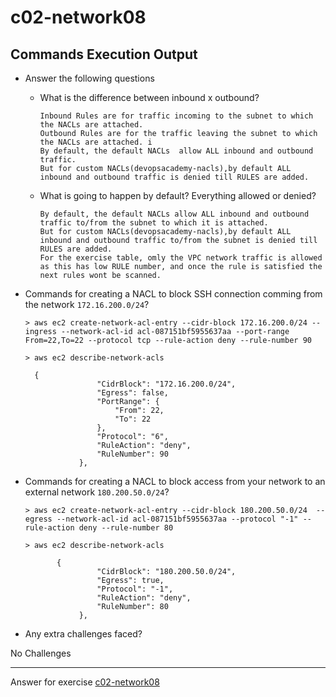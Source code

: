 # c02-network08

## Commands Execution Output

- Answer the following questions
  - What is the difference between inbound x outbound?
    ```
    Inbound Rules are for traffic incoming to the subnet to which the NACLs are attached. 
    Outbound Rules are for the traffic leaving the subnet to which the NACLs are attached. i
    By default, the default NACLs  allow ALL inbound and outbound traffic. 
    But for custom NACLs(devopsacademy-nacls),by default ALL inbound and outbound traffic is denied till RULES are added.
    ```
    
  - What is going to happen by default? Everything allowed or denied?
    ```
    By default, the default NACLs allow ALL inbound and outbound traffic to/from the subnet to which it is attached. 
    But for custom NACLs(devopsacademy-nacls),by default ALL inbound and outbound traffic to/from the subnet is denied till RULES are added.
    For the exercise table, omly the VPC network traffic is allowed as this has low RULE number, and once the rule is satisfied the next rules wont be scanned.
    ```
    

- Commands for creating a NACL to block SSH connection comming from the network `172.16.200.0/24`?

    ```
    > aws ec2 create-network-acl-entry --cidr-block 172.16.200.0/24 --ingress --network-acl-id acl-087151bf5955637aa --port-range From=22,To=22 --protocol tcp --rule-action deny --rule-number 90 	
   
    > aws ec2 describe-network-acls

      {
                    "CidrBlock": "172.16.200.0/24",
                    "Egress": false,
                    "PortRange": {
                        "From": 22,
                        "To": 22
                    },
                    "Protocol": "6",
                    "RuleAction": "deny",
                    "RuleNumber": 90
                },

    ```

- Commands for creating a NACL to block access from your network to an external network `180.200.50.0/24`?

    ```
    > aws ec2 create-network-acl-entry --cidr-block 180.200.50.0/24  --egress --network-acl-id acl-087151bf5955637aa --protocol "-1" --rule-action deny --rule-number 80 

    > aws ec2 describe-network-acls 

           {
                    "CidrBlock": "180.200.50.0/24",
                    "Egress": true,
                    "Protocol": "-1",
                    "RuleAction": "deny",
                    "RuleNumber": 80
                },
 
    ```

- Any extra challenges faced?

 No Challenges

<!-- Don't change anything below this point-->
***
Answer for exercise [c02-network08](https://github.com/devopsacademyau/academy/blob/893381c6f0b69434d9e8597d3d4b1c17f9bc1371/classes/02class/exercises/c02-network08/README.md)
